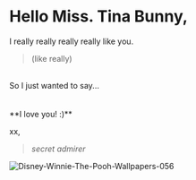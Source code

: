 # Hello Miss. Tina Bunny, 

I really really really really like you. 
> (like really)
<br>
So I just wanted to say...
<br>
<br>
<br>
**I love you! :)**

xx,

>*secret admirer* 


![Disney-Winnie-The-Pooh-Wallpapers-056](https://user-images.githubusercontent.com/51748885/59361739-ac205180-8d75-11e9-865e-1ad3028575e2.jpg)
